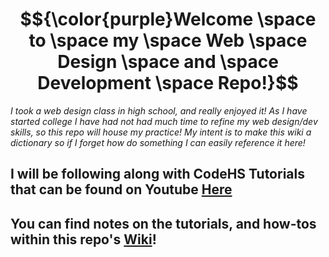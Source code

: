 
# $${\color{purple}Welcome \space to \space  my \space  Web \space  Design \space and \space Development \space  Repo!}$$

_I took a web design class in high school, and really enjoyed it! As I have started college I have had not had much time to refine my web design/dev skills, so this repo will house my practice! My intent is to make this wiki a dictionary so if I forget how do something I can easily reference it here!_

## I will be following along with CodeHS Tutorials that can be found on Youtube [Here](https://www.youtube.com/watch?v=Nsw0rAQOqos&list=PLUEYQSaHI9SK6P6LaBOVtK0POhFu5GDKR) 

## You can find notes on the tutorials, and how-tos within this repo's [Wiki](https://github.com/Hsanokklis/WedDesignAndDevelopment/wiki)!
